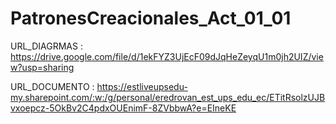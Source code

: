 # PatronesCreacionales_Act_01_01

URL_DIAGRMAS : https://drive.google.com/file/d/1ekFYZ3UjEcF09dJqHeZeyqU1m0jh2UIZ/view?usp=sharing  

URL_DOCUMENTO : https://estliveupsedu-my.sharepoint.com/:w:/g/personal/eredrovan_est_ups_edu_ec/ETitRsolzUJBvxoepcz-5OkBv2C4pdxOUEnimF-8ZVbbwA?e=EIneKE  

